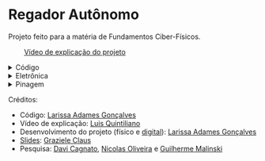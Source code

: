 # Regador Autônomo
Projeto feito para a matéria de Fundamentos Ciber-Físicos.

&emsp;&emsp; [Vídeo de explicação do projeto](https://www.youtube.com/watch?v=j0qeCLzuufM)
<details>
  <summary>Código</summary>

&emsp;&emsp; O [Código 1](https://github.com/larissaadames/RegadorAutonomo/blob/main/Logica1.ino) foi a primeira versão do projeto, com uma lógica limpa, o que facilita a compreensão. Porém o Tracker não funciona perfeitamente.

&emsp;&emsp; O [Código 2](https://github.com/larissaadames/RegadorAutonomo/blob/main/Logica2.ino) é a versão final do código, onde tudo funciona perfeitamente.
</details>
<details>
  <summary>Eletrônica</summary>
A parte de eficiência energética funciona com a alimentação de parte do circuito com uma bateria sendo carregada pelo painel solar.

 #### Por que utilizamos um regulador de tensão? (MT3608)
 A nossa bateria é de 3.7V, então não conseguimos alimentar o arduino nano, e nem os componentes (pois eles trabalham em 5V), o regulador de tensão serve para "aumentar" essa tensão para 5V.
 
  
#### Placa solar
OBS: Existe um Diodo Schottky entre os positivos com a linha prata virada para o TP4056 
Placa Solar | TP4056
:--------- | :------
`+` | `IN+`
`-` | `IN-`

#### TP4056

 TP4056 | Conexões
 :------| :------
`IN+` | `Positivo da Placa solar`
`IN-` | `Negativo da Placa solar`
`B+` | `Positivo da bateria Li-on`
`B-` | `Negativo da bateria Li-on`
`OUT+` | `VIN+ (MT3608)`
`OUT-` | `VIN- (MT3608)`

#### MT3608

MT3608 | Conexões
 :------| :------
`VIN+` | `OUT+ (TP4056)`
`VIN-` | `OUT- (TP4056)`
`OUT+` | `Nova linha positiva 5v! (5V L2)`
`OUT-` | `Linha negativa (GND [que vai ligada no gnd do arduino])`

Até então no projeto estamos utilizando essa parte da alimentação apenas para a bomba de água (será explicado no tópico "pinagem"), por isso estamos chamando essa parte de alimentação como 5V linha 2, como se fosse uma linha de alimentação secundária. E o GND será sempre o mesmo, a outra linha positiva é a do própio arduino nano.

</details>

<details>
<summary>Pinagem</summary>

  #### OBS: O projeto tem duas "linhas" 5v (positivo) e uma GND (negativo)
  Por que? A mini bombinha de agua submersível é uma "fominha" de energia, então quando ela é ligada na linha 5v principal do arduino e dos outros componentes ela pode causar vários tipos de intabilidade e problemas diferentes. 
  #### Logo: 
  * Quando for escrito "5V L1" (5V linha 1) significa que o componente está ligado na linha positiva do arduino, alimentado pelo cabo que liga o arduino.
  * Quando for escrito "5V L2" (5V linha 2) significa que o componente está ligado na segunda linha positiva, alimentada pela placa solar e pela bateria.
  
  
#### Sensor de Umidade

Sensor | Ligação
:--------- | :------
`VCC` | `5V L1`
`AOUT` | `A0`
`GND` | `GND`

#### LDR1 (Usando o K853518)

Sensor | Ligação
:--------- | :------
`VCC` | `5V L1`
`OUT` | `A1`
`GND` | `GND`

#### LDR2 (Usando o K853518)

Sensor | Ligação
:--------- | :------
`VCC` | `5V L1`
`AOUT` | `A2`
`GND` | `GND`

#### Servo Motor

Sensor | Ligação
:--------- | :------
`VCC` | `5V L1`
`OUT` | `3`
`GND` | `GND`

#### Relé (bomba)

Sensor | Ligação
:--------- | :------
`IN` | `8`
`GND` | `GND`
`VCC` | `5V L1`
`COM` | `5V L2`
`NO` | `+ Bomba`

#### Bomba

Bomba | Ligação
:--------- | :------
`Positivo` | `NO (relé)`
`Negativo` | `GND`

</details>

Créditos: 
* Código: [Larissa Adames Gonçalves](https://larissaadames.dev/)
* Vídeo de explicação: [Luis Quintiliano](https://github.com/quinticode)
* Desenvolvimento do projeto (físico e [digital](https://github.com/larissaadames/RegadorAutonomo/blob/main/Diagrama.pdf)): [Larissa Adames Gonçalves](https://www.linkedin.com/in/larissa-adames/)
* [Slides](https://www.canva.com/design/DAGrZZXKgNU/93rSna9evLE9B0h-tpZ4Zg/edit): [Graziele Claus](https://github.com/graziclaus)
* Pesquisa: [Davi Cagnato](https://github.com/cagnato), [Nicolas Oliveira](https://github.com/Nicolas-Grzebieniak) e [Guilherme Malinski](https://github.com/GuilhermeMalinski80)
